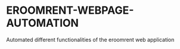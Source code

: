 # EROOMRENT-WEBPAGE-AUTOMATION
Automated different functionalities of the eroomrent web application
